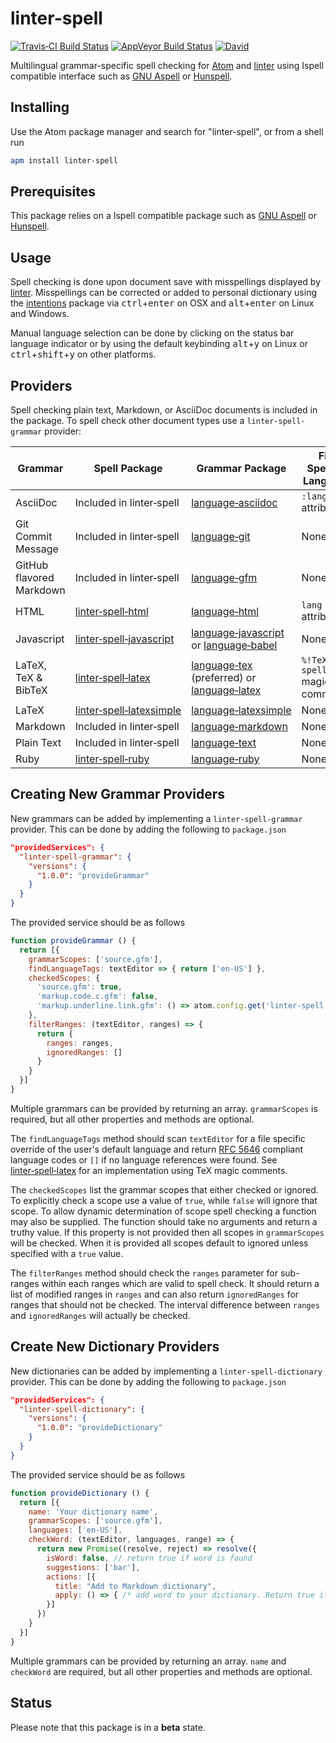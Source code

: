 # linter-spell

[![Travis&#x2011;CI Build Status](http://img.shields.io/travis/yitzchak/linter-spell/master.svg?label=Linux/OSX%20build)](http://travis-ci.org/yitzchak/linter-spell) [![AppVeyor Build Status](http://img.shields.io/appveyor/ci/yitzchak/linter-spell/master.svg?label=Windows%20build)](http://ci.appveyor.com/project/yitzchak/linter-spell) [![David](http://img.shields.io/david/yitzchak/linter-spell.svg)](http://david-dm.org/yitzchak/linter-spell)

Multilingual grammar-specific spell checking for [Atom](http://atom.io) and
[linter](http://atom.io/packages/linter) using Ispell compatible interface such
as [GNU Aspell](http://aspell.net/) or [Hunspell](http://hunspell.github.io/).

## Installing

Use the Atom package manager and search for "linter-spell", or from a shell run

```bash
apm install linter-spell
```

## Prerequisites

This package relies on a Ispell compatible package such as
[GNU Aspell](http://aspell.net/) or [Hunspell](http://hunspell.github.io/).

## Usage

Spell checking is done upon document save with misspellings displayed by
[linter](http://atom.io/packages/linter). Misspellings can be
corrected or added to personal dictionary using the
[intentions](http://atom.io/packages/intentions) package via
<kbd>ctrl</kbd>+<kbd>enter</kbd> on OSX and <kbd>alt</kbd>+<kbd>enter</kbd> on Linux and Windows.

Manual language selection can be done by clicking on the status bar language
indicator or by using the default keybinding <kbd>alt</kbd>+<kbd>y</kbd> on Linux or
<kbd>ctrl</kbd>+<kbd>shift</kbd>+<kbd>y</kbd> on other platforms.

## Providers

Spell checking plain text, Markdown, or AsciiDoc documents is included in the
package. To spell check other document types use a `linter-spell-grammar`
provider:

| Grammar                  | Spell Package                                                                               | Grammar Package                                                                                                                              | File Specific Language              |
|--------------------------|---------------------------------------------------------------------------------------------|----------------------------------------------------------------------------------------------------------------------------------------------|-------------------------------------|
| AsciiDoc                 | Included in linter&#x2011;spell                                                             | [language&#x2011;asciidoc](http://atom.io/packages/language-asciidoc)                                                                        | `:lang:` attribute                  |
| Git Commit Message       | Included in linter&#x2011;spell                                                             | [language&#x2011;git](http://atom.io/packages/language-git)                                                                                  | None                                |
| GitHub flavored Markdown | Included in linter&#x2011;spell                                                             | [language&#x2011;gfm](http://atom.io/packages/language-gfm)                                                                                  | None                                |
| HTML                     | [linter&#x2011;spell&#x2011;html](http://atom.io/packages/linter-spell-html)                | [language&#x2011;html](http://atom.io/packages/language-html)                                                                                | `lang` attribute                    |
| Javascript               | [linter&#x2011;spell&#x2011;javascript](http://atom.io/packages/linter-spell-javascript)    | [language&#x2011;javascript](http://atom.io/packages/language-javascript) or [language&#x2011;babel](http://atom.io/packages/language-babel) | None                                |
| LaTeX, TeX &amp; BibTeX  | [linter&#x2011;spell&#x2011;latex](http://atom.io/packages/linter-spell-latex)              | [language&#x2011;tex](http://atom.io/packages/language-tex) (preferred) or [language&#x2011;latex](http://atom.io/packages/language-latex)   | `%!TeX spellcheck` magic comment    |
| LaTeX                    | [linter&#x2011;spell&#x2011;latexsimple](https://atom.io/packages/linter-spell-latexsimple) | [language&#x2011;latexsimple](https://atom.io/packages/language-latexsimple)                                                                 | None                                |
| Markdown                 | Included in linter&#x2011;spell                                                             | [language&#x2011;markdown](http://atom.io/packages/language-markdown)                                                                        | None                                |
| Plain Text               | Included in linter&#x2011;spell                                                             | [language&#x2011;text](http://atom.io/packages/language-text)                                                                                | None                                |
| Ruby                     | [linter&#x2011;spell&#x2011;ruby](http://atom.io/packages/linter-spell-ruby)                | [language&#x2011;ruby](http://atom.io/packages/language-ruby)                                                                                | None                                |

## Creating New Grammar Providers

New grammars can be added by implementing a `linter-spell-grammar` provider.
This can be done by adding the following to `package.json`

```json
"providedServices": {
  "linter-spell-grammar": {
    "versions": {
      "1.0.0": "provideGrammar"
    }
  }
}
```

The provided service should be as follows

```javascript
function provideGrammar () {
  return [{
    grammarScopes: ['source.gfm'],
    findLanguageTags: textEditor => { return ['en-US'] },
    checkedScopes: {
      'source.gfm': true,
      'markup.code.c.gfm': false,
      'markup.underline.link.gfm': () => atom.config.get('linter-spell.checkLinks')
    },
    filterRanges: (textEditor, ranges) => {
      return {
        ranges: ranges,
        ignoredRanges: []
      }
    }
  }]
}
```

Multiple grammars can be provided by returning an array. `grammarScopes` is
required, but all other properties and methods are optional.

The `findLanguageTags` method should scan `textEditor` for a file specific
override of the user's default language and return [RFC
5646](http://www.rfc-editor.org/rfc/rfc5646.txt) compliant language codes or `[]`
if no language references were found. See
[linter&#x2011;spell&#x2011;latex](http://atom.io/packages/linter-spell-latex)
for an implementation using TeX magic comments.

The `checkedScopes` list the grammar scopes that either checked or ignored. To
explicitly check a scope use a value of `true`, while `false` will ignore that
scope. To allow dynamic determination of scope spell checking a function may
also be supplied. The function should take no arguments and return a truthy
value. If this property is not provided then all scopes in `grammarScopes` will
be checked. When it is provided all scopes default to ignored unless specified
with a `true` value.

The `filterRanges` method should check the `ranges` parameter for sub-ranges
within each ranges which are valid to spell check. It should return a list
of modified ranges in `ranges` and can also return `ignoredRanges` for
ranges that should not be checked. The interval difference between `ranges`
and `ignoredRanges` will actually be checked.

## Create New Dictionary Providers

New dictionaries can be added by implementing a `linter-spell-dictionary` provider.
This can be done by adding the following to `package.json`

```json
"providedServices": {
  "linter-spell-dictionary": {
    "versions": {
      "1.0.0": "provideDictionary"
    }
  }
}
```

The provided service should be as follows

```javascript
function provideDictionary () {
  return [{
    name: 'Your dictionary name',
    grammarScopes: ['source.gfm'],
    languages: ['en-US'],
    checkWord: (textEditor, languages, range) => {
      return new Promise((resolve, reject) => resolve({
        isWord: false, // return true if word is found
        suggestions: ['bar'],
        actions: [{
          title: "Add to Markdown dictionary",
          apply: () => { /* add word to your dictionary. Return true if warning should be removed. */ }
        }]
      })
    }
  }]
}
```

Multiple grammars can be provided by returning an array. `name` and `checkWord` are
required, but all other properties and methods are optional.

## Status

Please note that this package is in a **beta** state.
